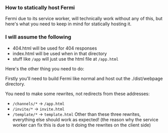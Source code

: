 ### How to statically host Fermi
Fermi due to its service worker, will technically work without any of this, but here's what you need to keep in mind for statically hosting it.
### I will assume the following
* 404.html will be used for 404 responses
* index.html will be used when in that directory
* stuff like `/app` will just use the html file at `/app.html`

Here's the other thing you need to do:

Firstly you'll need to build Fermi like normal and host out the ./dist/webpage directory.

You need to make some rewrites, not redirects from these addresses:
* `/channels/*` -> `/app.html`
* `/invite/*` -> `invite.html`
* `/template/*` -> `template.html`
Other than these three rewrites, everything else should work as expected!
(the reason why the service worker can fix this is due to it doing the rewrites on the client side)
